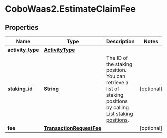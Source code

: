# CoboWaas2.EstimateClaimFee

## Properties

Name | Type | Description | Notes
------------ | ------------- | ------------- | -------------
**activity_type** | [**ActivityType**](ActivityType.md) |  | 
**staking_id** | **String** | The ID of the staking position. You can retrieve a list of staking positions by calling [List staking positions](https://www.cobo.com/developers/v2/api-references/stakings/list-staking-positions). | [optional] 
**fee** | [**TransactionRequestFee**](TransactionRequestFee.md) |  | [optional] 


